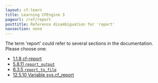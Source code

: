 ```yaml
---
layout: cf-learn
title: Learning CFEngine 3
pageurl: /ref/report
posttitle: Reference disambiguation for 'report'
navsection: none
---
```


The term 'report' could refer to several sections in the documentation. Please choose one:

- [1.1.8 cf-report](https://cfengine.com/manuals/cf3-reference#cf-report)
- [5.8.11 <code>report_output</code>](https://cfengine.com/manuals/cf3-reference#report_output-in-reporter)
- [6.3.5 <code>report_to_file</code>](https://cfengine.com/manuals/cf3-reference#report_to_file-in-reports)
- [12.5.10 Variable sys.cf_report](https://cfengine.com/manuals/cf3-reference#Variable-sys.cf_report)
